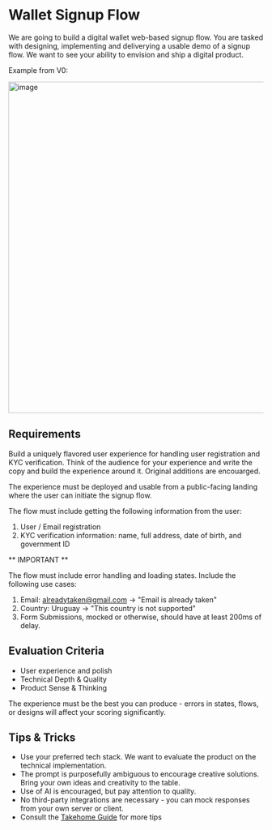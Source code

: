 # Wallet Signup Flow

We are going to build a digital wallet web-based signup flow. You are tasked with designing, implementing and deliverying a usable demo of a signup flow.
We want to see your ability to envision and ship a digital product.

Example from V0:

<img width="654" alt="image" src="https://github.com/user-attachments/assets/dde1cd1b-ee22-46f0-8996-c245271c575a" />


## Requirements

Build a uniquely flavored user experience for handling user registration and KYC verification. Think of the audience for your experience and write the copy and build the experience around it. Original additions are encouarged.

The experience must be deployed and usable from a public-facing landing where the user can initiate the signup flow.

The flow must include getting the following information from the user:
1. User / Email registration
2. KYC verification information: name, full address, date of birth, and government ID

** IMPORTANT **

The flow must include error handling and loading states. Include the following use cases:

1. Email: alreadytaken@gmail.com -> "Email is already taken"
2. Country: Uruguay -> "This country is not supported"
3. Form Submissions, mocked or otherwise, should have at least 200ms of delay.

## Evaluation Criteria
- User experience and polish
- Technical Depth & Quality
- Product Sense & Thinking

The experience must be the best you can produce - errors in states, flows, or designs will affect your scoring significantly.

## Tips & Tricks
- Use your preferred tech stack. We want to evaluate the product on the technical implementation.
- The prompt is purposefully ambiguous to encourage creative solutions. Bring your own ideas and creativity to the table.
- Use of AI is encouraged, but pay attention to quality.
- No third-party integrations are necessary - you can mock responses from your own server or client.
- Consult the [Takehome Guide](https://docs.silver.dev/interview-ready/technical-fundamentals/code-quality/guia-de-takehomes) for more tips
